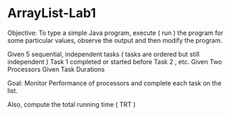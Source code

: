 # ArrayList-Lab1

Objective:	To type a simple Java program, execute ( run ) the program for some particular 			values, observe the output and then modify the program.

Given 5 sequential, independent tasks
( tasks are ordered but still independent )
Task 1 completed or started before Task 2 ,
etc.
Given Two Processors
Given Task Durations

Goal: Monitor Performance of processors and
complete each task on the list. 
 
Also, compute the total running time
( TRT )

